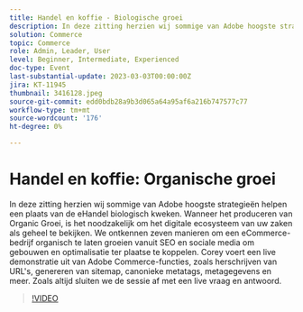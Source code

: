 ```yaml
---
title: Handel en koffie - Biologische groei
description: In deze zitting herzien wij sommige van Adobe hoogste strategieën helpen een plaats van de eHandel biologisch kweken. Wanneer het produceren van Organic Groei, is het noodzakelijk om het digitale ecosysteem van uw zaken als geheel te bekijken. We ontkennen zeven manieren om een eCommerce-bedrijf organisch te laten groeien vanuit SEO en sociale media om gebouwen en optimalisatie ter plaatse te koppelen. Corey voert een live demonstratie uit van Adobe Commerce-functies, zoals herschrijven van URL's, genereren van sitemap, canonieke metatags, metagegevens en meer. Zoals altijd sluiten we de sessie af met een live vraag en antwoord.
solution: Commerce
topic: Commerce
role: Admin, Leader, User
level: Beginner, Intermediate, Experienced
doc-type: Event
last-substantial-update: 2023-03-03T00:00:00Z
jira: KT-11945
thumbnail: 3416128.jpeg
source-git-commit: edd0bdb28a9b3d065a64a95af6a216b747577c77
workflow-type: tm+mt
source-wordcount: '176'
ht-degree: 0%

---
```


# Handel en koffie: Organische groei

In deze zitting herzien wij sommige van Adobe hoogste strategieën helpen een plaats van de eHandel biologisch kweken. Wanneer het produceren van Organic Groei, is het noodzakelijk om het digitale ecosysteem van uw zaken als geheel te bekijken. We ontkennen zeven manieren om een eCommerce-bedrijf organisch te laten groeien vanuit SEO en sociale media om gebouwen en optimalisatie ter plaatse te koppelen. Corey voert een live demonstratie uit van Adobe Commerce-functies, zoals herschrijven van URL&#39;s, genereren van sitemap, canonieke metatags, metagegevens en meer. Zoals altijd sluiten we de sessie af met een live vraag en antwoord.

>[!VIDEO](https://video.tv.adobe.com/v/3416128/?quality=12&learn=on)
